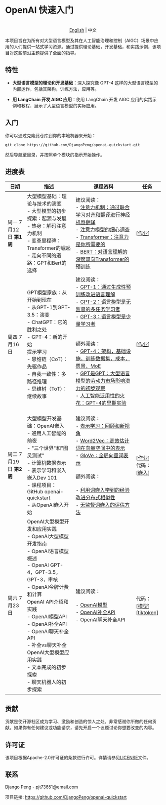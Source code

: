 # OpenAI 快速入门

<p align="center">
    <br> <a href="README.md">English</a> | 中文
</p>


本项目旨在为所有对大型语言模型及其在人工智能治理和控制（AIGC）场景中应用的人们提供一站式学习资源。通过提供理论基础，开发基础，和实践示例，该项目对这些前沿主题提供了全面的指导。

## 特性

- **大型语言模型的理论和开发基础**：深入探究像 GPT-4 这样的大型语言模型的内部运作，包括其架构，训练方法，应用等。

- **用 LangChain 开发 AIGC 应用**：使用 LangChain 开发 AIGC 应用的实践示例和教程，展示了大型语言模型的实际应用。

## 入门

你可以通过克隆此仓库到你的本地机器来开始：

```shell
git clone https://github.com/DjangoPeng/openai-quickstart.git
```

然后导航至目录，并按照单个模块的指示开始操作。

## 进度表

| 日期       | 描述                                                                                                                                                                                                        | 课程资料                                                                           | 任务                                                                   |
|------------|--------------------------------------------------------------------------------------------------------------------------------------------------------------------------------------------------------------------|-------------------------------------------------------------------------------------------|-------------------------------------------------------------------------------------------|
| 周一 7月12日 **第1周** | 大型模型基础：理论与技术的演变 <br/> - 大型模型的初步探索：起源与发展 <br/> - 热身：解码注意力机制 <br/> - 变革里程碑：Transformer的崛起 <br/> - 走向不同的道路：GPT和Bert的选择 | 建议阅读：<br/>- [注意力机制：通过联合学习对齐和翻译进行神经机器翻译](https://arxiv.org/abs/1409.0473)<br/>- [注意力模型的细心调查](https://arxiv.org/abs/1904.02874)<br/>- [Transformer：注意力是你所需要的](https://arxiv.org/abs/1706.03762)<br/>- [BERT：对语言理解的深度双向Transformer的预训练](https://arxiv.org/abs/1810.04805) | [[作业](docs/homework_01.md)] |
| 周四 7月16日 | GPT模型家族：从开始到现在 <br/> - 从GPT-1到GPT-3.5：演变 <br/> - ChatGPT：它的胜利之处 <br/> - GPT-4：新的开始 <br/>提示学习 <br/> - 思维链（CoT）：先驱作品 <br/> - 自我一致性：多路径推理 <br/> - 思维树（ToT）：继续故事 | 建议阅读：<br/>- [GPT-1：通过生成性预训练改进语言理解](https://s3-us-west-2.amazonaws.com/openai-assets/research-covers/language-unsupervised/language_understanding_paper.pdf)<br/>- [GPT-2：语言模型是无监督的多任务学习者](https://cdn.openai.com/better-language-models/language_models_are_unsupervised_multitask_learners.pdf)<br/>- [GPT-3：语言模型是少量学习者](https://arxiv.org/abs/2005.14165)<br/><br/><br/>额外阅读：<br/>- [GPT-4：架构，基础设施，训练数据集，成本，愿景，MoE](https://www.semianalysis.com/p/gpt-4-architecture-infrastructure)<br/>- [GPT是GPT：大型语言模型的劳动力市场影响潜力的初步观察](https://arxiv.org/abs/2303.10130)<br/>- [人工智能泛用性的火花：GPT-4的早期实验](https://arxiv.org/abs/2303.12712)<br/><br/> | [[作业](docs/homework_02.md)] |
| 周二 7月19日 **第2周** | 大型模型开发基础：OpenAI嵌入 <br/> - 通用人工智能的前夜 <br/> - "三个世界"和"图灵测试" <br/> - 计算机数据表示 <br/> - 表示学习和嵌入 <br/> 嵌入Dev 101 <br/> - 课程项目：GitHub openai-quickstart <br/> - 从OpenAI嵌入开始                     | 建议阅读：<br/>- [表示学习：回顾和新视角](https://arxiv.org/abs/1206.5538)<br/>- [Word2Vec：高效估计词在向量空间中的表示](https://arxiv.org/abs/1301.3781)<br/>- [GloVe：全局向量词表示](https://nlp.stanford.edu/pubs/glove.pdf)<br/><br/>额外阅读：<br/><br/>- [利用词嵌入学到的经验改进分布式相似性](http://www.aclweb.org/anthology/Q15-1016)<br/>- [无监督词嵌入的评估方法](http://www.aclweb.org/anthology/D15-1036) | [[作业](docs/homework_03.md)]<br/>代码：<br/>[[嵌入](openai_api/embedding.ipynb)] |
| 周六 7月23日 | OpenAI大型模型开发和应用实践 <br/> - OpenAI大型模型开发指南 <br/> - OpenAI语言模型概述 <br/> - OpenAI GPT-4，GPT-3.5，GPT-3，审核 <br/> - OpenAI令牌计费和计算 <br/>OpenAI API介绍和实践 <br/> - OpenAI模型API <br/> - OpenAI补全API  <br/> - OpenAI聊天补全API <br/> - 补全vs聊天补全 <br/>OpenAI大型模型应用实践 <br/> - 文本完成的初步探索 <br/> - 聊天机器人的初步探索 | 建议阅读：<br/><br/>- [OpenAI模型](https://platform.openai.com/docs/models)<br/>- [OpenAI补全API](https://platform.openai.com/docs/guides/gpt/completions-api)<br/>- [OpenAI聊天补全API](https://platform.openai.com/docs/guides/gpt/chat-completions-api) | 代码：<br/>[[模型](openai_api/models.ipynb)] <br/>[[tiktoken](openai_api/count_tokens_with_tiktoken.ipynb)] |


## 贡献

贡献是使开源社区成为学习、激励和创造的惊人之处。非常感谢你所做的任何贡献。如果你有任何建议或功能请求，请先开启一个议题讨论你想要改变的内容。

## 许可证

该项目根据Apache-2.0许可证的条款进行许可。详情请参见[LICENSE](LICENSE)文件。

## 联系

Django Peng - pjt73651@email.com

项目链接: https://github.com/DjangoPeng/openai-quickstart

